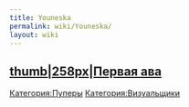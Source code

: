 ```yaml
---
title: Youneska
permalink: wiki/Youneska/
layout: wiki
---
```


## [thumb\|258px\|Первая ава](Файл:-_̗̀Youneska_̖́-.jpg "wikilink")

[Категория:Пуперы](Категория:Пуперы "wikilink")
[Категория:Визуальщики](Категория:Визуальщики "wikilink")
